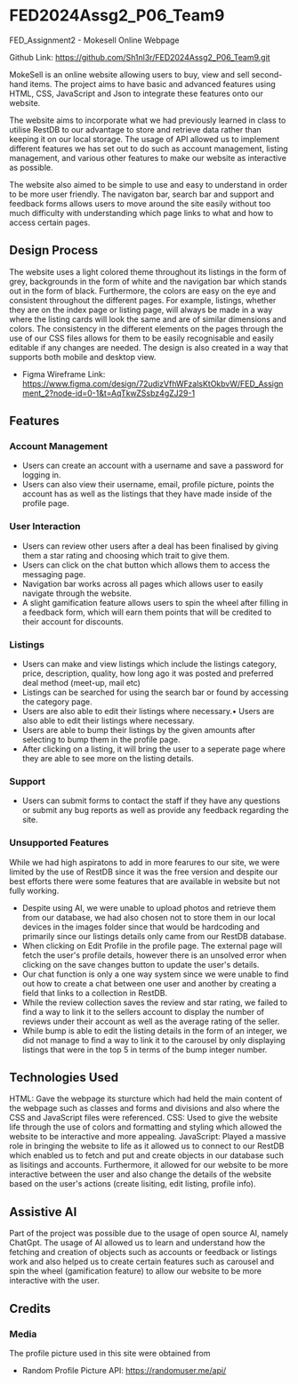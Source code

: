 # FED2024Assg2_P06_Team9
FED_Assignment2 - Mokesell Online Webpage

Github Link: https://github.com/Sh1nl3r/FED2024Assg2_P06_Team9.git

MokeSell is an online website allowing users to buy, view and sell second-hand items. The project aims to have basic and advanced features using HTML, CSS, JavaScript and Json to integrate these features onto our website. 

The website aims to incorporate what we had previously learned in class to utilise RestDB to our advantage to store and retrieve data rather than keeping it on our local storage. The usage of API allowed us to implement different features we has set out to do such as account management, listing management, and various other features to make our website as interactive as possible. 

The website also aimed to be simple to use and easy to understand in order to be more user friendly. The navigaton bar, search bar and support and feedback forms allows users to move around the site easily without too much difficulty with understanding which page links to what and how to access certain pages.

## Design Process

The website uses a light colored theme throughout its listings in the form of grey, backgrounds in the form of white and the navigation bar which stands out in the form of black. Furthermore, the colors are easy on the eye and consistent throughout the different pages. For example, listings, whether they are on the index page or listing page, will always be made in a way where the listing cards will look the same and are of similar dimensions and colors. The consistency in the different elements on the pages through the use of our CSS files allows for them to be easily recognisable and easily editable if any changes are needed. The design is also created in a way that supports both mobile and desktop view.

 - Figma Wireframe Link: https://www.figma.com/design/72udizVfhWFzalsKtOkbvW/FED_Assignment_2?node-id=0-1&t=AqTkwZSsbz4gZJ29-1 

## Features

### Account Management
 - Users can create an account with a username and save a password for logging in.
 - Users can also view their username, email, profile picture, points the account has as well as the listings that they have made inside of the profile page.
### User Interaction
 - Users can review other users after a deal has been finalised by giving them a star rating and choosing which trait to give them.
 - Users can click on the chat button which allows them to access the messaging page.
 - 	Navigation bar works across all pages which allows user to easily navigate through the website.
 - 	A slight gamification feature allows users to spin the wheel after filling in a feedback form, which will earn them points that will be credited to their account for discounts.
### Listings
 - Users can make and view listings which include the listings category, price, description, quality, how long ago it was posted and preferred deal method (meet-up, mail etc)
 - Listings can be searched for using the search bar or found by accessing the category page.
 - Users are also able to edit their listings where necessary.•	Users are also able to edit their listings where necessary.
 - Users are able to bump their listings by the given amounts after selecting to bump them in the profile page.
 - After clicking on a listing, it will bring the user to a seperate page where they are able to see more on the listing details.
### Support 
 - Users can submit forms to contact the staff if they have any questions or submit any bug reports as well as provide any feedback regarding the site.

### Unsupported Features
While we had high aspiratons to add in more fearures to our site, we were limited by the use of RestDB since it was the free version and despite our best efforts there were some features that are available in website but not fully working.
 - Despite using AI, we were unable to upload photos and retrieve them from our database, we had also chosen not to store them in our local devices in the images folder since that would be hardcoding and primarily since our listings details only came from our RestDB database.
 - When clicking on Edit Profile in the profile page. The external page will fetch the user's profile details, however there is an unsolved error when clicking on the save changes button to update the user's details.
 - Our chat function is only a one way system since we were unable to find out how to create a chat between one user and another by creating a field that links to a collection in RestDB.
 - While the review collection saves the review and star rating, we failed to find a way to link it to the sellers account to display the number of reviews under their account as well as the average rating of the seller.
 - While bump is able to edit the listing details in the form of an integer, we did not manage to find a way to link it to the carousel by only displaying listings that were in the top 5 in terms of the bump integer number.

## Technologies Used

HTML: Gave the webpage its sturcture which had held the main content of the webpage such as classes and forms and divisions and also where the CSS and JavaScript files were referenced.
CSS: Used to give the website life through the use of colors and formatting and styling which allowed the website to be interactive and more appealing.
JavaScript: Played a massive role in bringing the website to life as it allowed us to connect to our RestDB which enabled us to fetch and put and create objects in our database such as lisitings and accounts. Furthermore, it allowed for our website to be more interactive between the user and also change the details of the website based on the user's actions (create lisiting, edit listing, profile info).

## Assistive AI
Part of the project was possible due to the usage of open source AI, namely ChatGpt. The usage of AI allowed us to learn and understand how the fetching and creation of objects such as accounts or feedback or listings work and also helped us to create certain features such as carousel and spin the wheel (gamification feature) to allow our website to be more interactive with the user.

## Credits

### Media
The profile picture used in this site were obtained from
 - Random Profile Picture API: https://randomuser.me/api/
